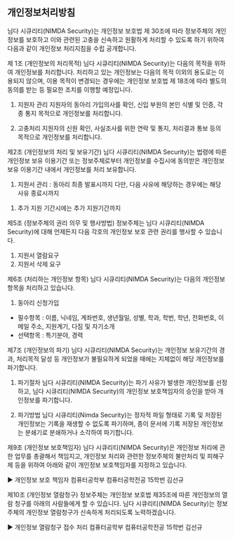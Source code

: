 ## 개인정보처리방침

님다 시큐리티(NIMDA Security)는 개인정보 보호법 제 30조에 따라 정보주체의 개인정보를 보호하고 이와 관련된 고충을 신속하고 원활하게 처리할 수 있도록 하기 위하여 다음과 같이 개인정보 처리지침을 수립 공개합니다.

제 1조 (개인정보의 처리목적) 
 님다 시큐리티(NIMDA Security)는 다음의 목적을 위하여 개인정보를 처리합니다.
처리하고 있는 개인정보는 다음의 목적 이외의 용도로는 이용되지 않으며, 이용 목적이 변경되는 경우에는 개인정보 보호법 제 18조에 따라 별도의 동의를 받는 등 필요한 조치를 이행할 예정입니다.

1. 지원자 관리
  지원자의 동아리 가입의사를 확인, 신입 부원의 본인 식별 및 인증, 각종 통지 목적으로 개인정보를 처리합니다.

2. 고충처리 
  지원자의 신원 확인, 사실조사를 위한 연락 및 통지, 처리결과 통보 등의 목적으로 개인정보를 처리합니다.

제2조 (개인정보의 처리 및 보유기간)
 님다 시큐리티(NIMDA Security)는 법령에 따른 개인정보 보유 이용기간 또는 정보주체로부터 개인정보를 수집시에 동의받은 개인정보 보유 이용기간 내에서 개인정보를 처리 보유합니다.

1. 지원서 관리 : 동아리 최종 발표시까지
다만, 다음 사유에 해당하는 경우에는 해당 사유 종료시까지
  1) 추가 지원 기간시에는 추가 지원기간까지

제5조 (정보주체의 권리 의무 및 행사방법)
 정보주체는 님다 시큐리티(NIMDA Security)에 대해 언제든지 다음 각호의 개인정보 보호 관련 권리를 행사할 수 있습니다.

1. 지원서 열람요구
2. 지원서 삭제 요구

제6조 (처리하는 개인정보 항목)
님다 시큐리티(NIMDA Security)는 다음의 개인정보 항목을 처리하고 있습니다.

1. 동아리 신청가입
  - 필수항목 : 이름, 닉네임, 계좌번호, 생년월일, 성별, 학과, 학번, 학년, 전화번호, 이메일 주소, 지원계기, 다짐 및 자기소개
  - 선택항목 : 특기분야, 경력

제7조 (개인정보의 파기)
 님다 시큐리티(NIMDA Security)는 개인정보 보유기간의 경과, 처리목적 달성 등 개인정보가 불필요하게 되었을 때에는 지체없이 해당 개인정보를 파기합니다.

1. 파기절차
  님다 시큐리티(NIMDA Security)는 파기 사유가 발생한 개인정보를 선정하고, 님다 시큐리티(NIMDA Security)의 개인정보 보호책임자의 승인을 받아 개인정보를 파기합니다.

2. 파기방법
  님다 시큐리티(Nimda Security)는 정자적 파일 형태로 기록 및 저장된 개인정보는 기록을 재생할 수 없도록 파기하며, 종이 문서에 기록 저장된 개인정보는 분쇄기로 분쇄하거나 소각하여 파기합니다.

제9조 (개인정보 보호책임자)
 님다 시큐리티(NIMDA Security)은 개인정보 처리에 관한 업무를 총괄해서 책임지고, 개인정보 처리와 관련한 정보주체의 불만처리 및 피해구제 등을 위하여 아래와 같이 개인정보 보호책임자를 지정하고 있습니다.

▶ 개인정보 보호 책임자
 컴퓨터공학부 컴퓨터공학전공 15학번 김선규

제10조 (개인정보 열람청구)
 정보주체는 개인정보 보호법 제35조에 따른 개인정보의 열람 청구를 아래의 사람들에게 할 수 있습니다. 
님다 시큐리티(NIMDA Security)는 정보주체의 개인정보 열람청구가 신속하게 처리되도록 노력하겠습니다.

▶ 개인정보 열람청구 접수 처리
 컴퓨터공학부 컴퓨터공학전공 15학번 김선규
